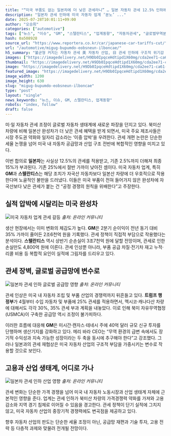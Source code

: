 ```yaml
---
title: "“미국 부품도 없는 일본차에 더 낮은 관세라니” … 일본 자동차 관세 12.5% 인하에 미국 완성차 업체 GM·스텔란티스 ‘분노’"
description: "일본차 관세 인하에 미국 자동차 업계 ‘분노’ ..."
date: 2025-07-28T10:01:11+09:00
author: "오승희"
categories: ["automotive"]
tags: ["뉴스", "이슈", "GM", "스텔란티스", "업계동향", "자동차관세", "글로벌무역분쟁"]
hash: 0a508928
source_url: "https://www.reportera.co.kr/car/japanese-car-tariffs-cut/"
url: "/automotive/migug-bupumdo-eobsneun-ilboncae/"
h5_summary: "불균형 커지는 자동차 관세 美 자동차 산업, 日 관세 인하에 구조적 위기감 고조"
images: ["https://imagedelivery.net/H9Db0IpqceHdtipd1X60mg/cda2ee71-ca61-4854-84d9-ab1e8734b700/public", "https://imagedelivery.net/H9Db0IpqceHdtipd1X60mg/0fdd777a-f45d-4f23-f520-de02077da100/public", "https://imagedelivery.net/H9Db0IpqceHdtipd1X60mg/59c0e380-424a-4811-a789-82854ebefc00/public", "https://imagedelivery.net/H9Db0IpqceHdtipd1X60mg/fb967afb-a14e-42e1-6e60-75760faa5100/public"]
thumbnail: "https://imagedelivery.net/H9Db0IpqceHdtipd1X60mg/cda2ee71-ca61-4854-84d9-ab1e8734b700/public"
image: "https://imagedelivery.net/H9Db0IpqceHdtipd1X60mg/cda2ee71-ca61-4854-84d9-ab1e8734b700/public"
featured_image: "https://imagedelivery.net/H9Db0IpqceHdtipd1X60mg/cda2ee71-ca61-4854-84d9-ab1e8734b700/public"
image_width: 1200
image_height: 630
slug: "migug-bupumdo-eobsneun-ilboncae"
type: "post"
layout: "single"
news_keywords: "뉴스, 이슈, GM, 스텔란티스, 업계동향"
robots: "index, follow"
draft: false
---
```


미·일 자동차 관세 조정이 글로벌 자동차 생태계에 새로운 파장을 던지고 있다. 북미산 차량에 비해 일본산 완성차가 더 낮은 관세 혜택을 받게 되면서, 미국 주요 제조사들은 시장 주도권 약화와 일자리 감소라는 ‘이중 압박’을 우려한다. 관세 개편 논란은 단순한 세율 논쟁을 넘어 미국 내 자동차 공급망과 산업 구조 전반에 복합적인 영향을 미치고 있다.

이번 합의로 **일본차**는 사실상 12.5%의 관세를 적용받고, 기존 2.5%까지 더해져 최종 15%가 부과된다. 기존 25%에서 절반 가까이 낮아진 셈이다. 미국 자동차 업계, 특히 **GM**과 **스텔란티스**는 해당 조치가 자국산 자동차보다 일본산 차량에 더 우호적으로 작용한다며 노골적인 불만을 드러냈다. 이들은 미국 부품이 전혀 들어가지 않은 완성차에 자국산보다 낮은 관세가 붙는 건 “공정 경쟁의 원칙을 위배한다”고 주장한다.

## 실적 압박에 시달리는 미국 완성차

![미국 자동차 업계 관세 갈등](https://imagedelivery.net/H9Db0IpqceHdtipd1X60mg/fb967afb-a14e-42e1-6e60-75760faa5100/public)
*출처: 온라인 커뮤니티*


생산 현장에서는 이미 변화의 체감도가 높다. **GM**은 2분기 순이익이 전년 동기 대비 35% 가까이 줄어든 2조6천억 원을 기록했다. 관세 정책이 직접적 부담으로 작용했다는 분석이다. **스텔란티스** 역시 상반기 순손실이 3조7천억 원에 달할 전망이며, 관세로 인한 손실만도 4,800억 원에 이른다. 관세 인상뿐 아니라, 부품 공급 차질·전기차 재고 누적·리콜 비용 등 복합적 요인이 실적에 그림자를 드리우고 있다.

## 관세 장벽, 글로벌 공급망에 변수로

![일본차 관세 인하 글로벌 공급망 영향](https://imagedelivery.net/H9Db0IpqceHdtipd1X60mg/59c0e380-424a-4811-a789-82854ebefc00/public)
*출처: 온라인 커뮤니티*


관세 인상은 미국 내 자동차 조립 및 부품 산업의 경쟁력까지 뒤흔들고 있다. **트럼프 행정부**가 4월부터 수입 자동차 및 부품에 25% 관세를 적용하면서, 멕시코·캐나다산 차량에 대해서도 각각 30%, 35% 관세 부과 계획을 내놓았다. 이로 인해 북미 자유무역협정(USMCA)이 구축한 공급망 역시 조정이 불가피하다.

이러한 흐름에 대응해 **GM**은 미시간·캔자스·테네시 주에 40억 달러 규모 신규 투자를 단행하며 생산기지를 강화하고 있다. 메리 바라 CEO는 “무역 환경의 급변 속에서도 장기적 수익성과 지속 가능한 성장이라는 두 축을 동시에 추구해야 한다”고 강조했다. 그러나 일본과의 관세 재협상은 미국 자동차 산업의 구조적 부담을 가중시키는 변수로 작용할 것으로 보인다.

## 고용과 산업 생태계, 어디로 가나

![일본차 관세 인하 산업 영향](https://imagedelivery.net/H9Db0IpqceHdtipd1X60mg/0fdd777a-f45d-4f23-f520-de02077da100/public)
*출처: 온라인 커뮤니티*


관세 변화는 단순한 가격 경쟁을 넘어 미국 내 자동차 노동시장과 산업 생태계 자체에 근본적인 영향을 준다. 업계는 관세 인하가 북미산 차량의 가격경쟁력 약화를 가져와 고용 감소와 지역 경기 침체로 이어질 수 있음을 경고한다. 관세 정책이 단기 실적에 그치지 않고, 미국 자동차 산업의 중장기적 경쟁력에도 변곡점을 제공하고 있다.

향후 자동차 산업의 판도는 단순한 세율 조정이 아닌, 공급망 재편과 기술 투자, 고용 전략 등 다층적 과제와 맞물려 전개될 전망이다.
